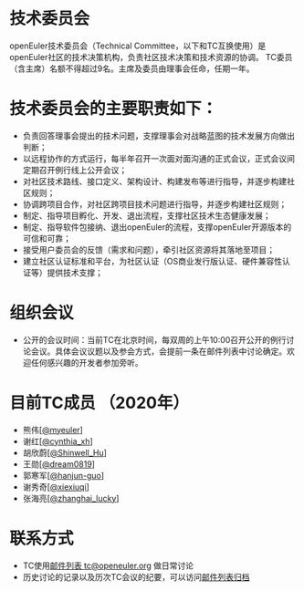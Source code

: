 # 技术委员会

openEuler技术委员会（Technical Committee，以下和TC互换使用）是openEuler社区的技术决策机构，负责社区技术决策和技术资源的协调。
TC委员（含主席）名额不得超过9名。主席及委员由理事会任命，任期一年。

# 技术委员会的主要职责如下：

- 负责回答理事会提出的技术问题，支撑理事会对战略蓝图的技术发展方向做出判断；
- 以远程协作的方式运行，每半年召开一次面对面沟通的正式会议，正式会议间定期召开例行线上公开会议；
- 对社区技术路线、接口定义、架构设计、构建发布等进行指导，并逐步构建社区规则；
- 协调跨项目合作，对社区跨项目技术问题进行指导，并逐步构建社区规则；
- 制定、指导项目孵化、开发、退出流程，支撑社区技术生态健康发展；
- 制定、指导软件包接纳、退出openEuler的流程，支撑openEuler开源版本的可信和可靠；
- 接受用户委员会的反馈（需求和问题），牵引社区资源将其落地至项目；
- 建立社区认证标准和平台，为社区认证（OS商业发行版认证、硬件兼容性认证等）提供技术支撑；

# 组织会议

- 公开的会议时间：当前TC在北京时间，每双周的上午10:00召开公开的例行讨论会议。具体会议议题以及参会方式，会提前一条在邮件列表中讨论确定。欢迎任何感兴趣的开发者参加旁听。


# 目前TC成员 （2020年）

- 熊伟[[@myeuler](https://gitee.com/myeuler)]
- 谢红[[@cynthia_xh](https://gitee.com/cynthia_xh)]
- 胡欣蔚[[@Shinwell_Hu](https://gitee.com/Shinwell_Hu)]
- 王勋[[@dream0819](https://gitee.com/dream0819)]
- 郭寒军[[@hanjun-guo](https://gitee.com/hanjun-guo)]
- 谢秀奇[[@xiexiuqi](https://gitee.com/xiexiuqi)]
- 张海亮[[@zhanghai_lucky](https://gitee.com/zhanghailiang_lucky)]

# 联系方式

- TC使用[邮件列表 tc@openeuler.org](tc@openeuler.org) 做日常讨论
- 历史讨论的记录以及历次TC会议的纪要，可以访问[邮件列表归档](https://mailweb.openeuler.org/hyperkitty/list/tc@openeuler.org/)